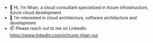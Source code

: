 - 👋 Hi, I’m Nhan, a cloud consultant specialized in Azure infrastructure, Azure cloud development
- 👀 I’m interested in cloud architecture, software architecture and development
- 📫 Please reach out to me on LinkedIn: https://www.linkedin.com/in/trung-nhan-vu/

<!---
trnhan251/trnhan251 is a ✨ special ✨ repository because its `README.md` (this file) appears on your GitHub profile.
You can click the Preview link to take a look at your changes.
--->
